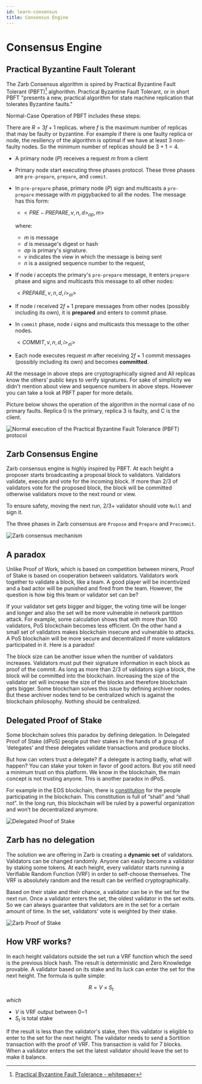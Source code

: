 ```yaml
---
id: learn-consensus
title: Consensus Engine
---
```


# Consensus Engine

## Practical Byzantine Fault Tolerant

The Zarb Consensus algorithm is spired by Practical Byzantine Fault Tolerant (PBFT)[^first]
alghorithm. Practical Byzantine Fault Tolerant, or in short PBFT "presents a new, practical
algorithm for state machine replication that tolerates Byzantine faults."

Normal-Case Operation of PBFT includes these steps:

There are $R = 3f+1$ replicas. where $f$ is the maximum number of replicas that may be faulty or
byzantine. For example if there is one faulty replica or node, the resiliency of the algorithm is
optimal if we have at least 3 non-faulty nodes. So the minimum number of replicas should be $3+1=4$.

- A primary node ($P$) receives a request $m$ from a client

- Primary node start executing three phases protocol. These three phases are `pre-prepare`,
  `prepare`, and `commit`.

- In `pre-prepare` phase, primary node ($P$) sign and multicasts a `pre-prepare` message with $m$
  piggybacked to all the nodes. The message has this form:

  $<<PRE-PREPARE,v,n,d>_{\sigma p}, m>$

  where:

  - $m$ is message
  - $d$ is message's digest or hash
  - ${\sigma p}$ is primary's signature.
  - $v$ indicates the view in which the message is being sent
  - $n$ is a assigned sequence number to the request,

- If node $i$ accepts the primary's `pre-prepare` message, it enters `prepare` phase and signs and
  multicasts this message to all other nodes:

  $<PREPARE,v,n,d,i>_{\sigma i}>$

- If node $i$ received $2f+1$ prepare messages from other nodes (possibly including its own), it is
  **prepared** and enters to commit phase.

- In `commit` phase, node $i$ signs and multicasts this message to the other nodes.

  $<COMMIT,v,n,d,i>_{\sigma i}>$

- Each node executes request $m$ after receiving $2f+1$ commit messages (possibly including its own)
  and becomes **committed**.

All the message in above steps are cryptographically signed and All replicas know the others’ public
keys to verify signatures. For sake of simplicity we didn't mention about view and sequence numbers
in above steps. However you can take a look at PBFT paper for more details.

<!---
 TODO: change view
 -->

Picture below shows the operation of the algorithm in the normal case of no primary faults. Replica
0 is the primary, replica 3 is faulty, and C is the client.

![Normal execution of the Practical Byzantine Fault Tolerance (PBFT) protocol](..//assets/images/pbft.png)

## Zarb Consensus Engine

Zarb consensus engine is highly inspired by PBFT. At each height a proposer starts broadcasting a
proposal block to validators. Validators validate, execute and vote for the incoming block. If more
than 2/3 of validators vote for the proposed block, the block will be committed otherwise validators
move to the next round or view.

To ensure safety, moving the next run, 2/3+ validator should vote `Null` and sign it.

The three phases in Zarb consensus are `Propose` and `Prepare` and `Precommit`.

![Zarb consensus mechanism](../assets/images/zarb-consensus.png)

## A paradox

Unlike Proof of Work, which is based on competition between miners, Proof of Stake is based on
cooperation between validators. Validators work together to validate a block, like a team. A good
player will be incentivized and a bad actor will be punished and fired from the team. However, the
question is how big this team or validator set can be?

If your validator set gets bigger and bigger, the voting time will be longer and longer and also the
set will be more vulnerable in network partition attack. For example, some calculation shows that
with more than 100 validators, PoS blockchain becomes less efficient. On the other hand a small set
of validators makes blockchain insecure and vulnerable to attacks. A PoS blockchain will be more
secure and decentralized if more validators participated in it. Here is a paradox!

The block size can be another issue when the number of validators increases. Validators must put
their signature information in each block as proof of the commit. As long as more than 2/3 of
validators sign a block, the block will be committed into the blockchain. Increasing the size of the
validator set will increase the size of the blocks and therefore blockchain gets bigger. Some
blockchain solves this issue by defining archiver nodes. But these archiver nodes tend to be
centralized which is against the blockchain philosophy. Nothing should be centralized.

## Delegated Proof of Stake

Some blockchain solves this paradox by defining delegation. In Delegated Proof of Stake (dPoS)
people put their stakes in the hands of a group of ‘delegates’ and these delegates validate
transactions and produce blocks.

But how can voters trust a delegate? If a delegate is acting badly, what will happen? You can stake
your token in favor of good actors. But you still need a minimum trust on this platform. We know in
the blockchain, the main concept is not trusting anyone. This is another paradox in dPoS.

For example in the EOS blockchain, there is
[constitution](https://github.com/EOSIO/eos/blob/5068823fbc8a8f7d29733309c0496438c339f7dc/constitution.md)
for the people participating in the blockchain. This constitution is full of “shall” and “shall
not”. In the long run, this blockchain will be ruled by a powerful organization and won’t be
decentralized anymore.

![Delegated Proof of Stake](../assets/images/delegated_proof_of_stake.jpg)

## Zarb has no delegation

The solution we are offering in Zarb is creating a **dynamic set** of validators. Validators can be
changed randomly. Anyone can easily become a validator by staking some tokens. At each height, every
validator starts running a Verifiable Random Function (VRF) in order to self-choose themselves. The
VRF is absolutely random and the result can be verified cryptographically.

Based on their stake and their chance, a validator can be in the set for the next run. Once a
validator enters the set, the oldest validator in the set exits. So we can always guarantee that
validators are in the set for a certain amount of time. In the set, validators' vote is weighted by
their stake.

![Zarb Proof of Stake](../assets/images/zarb_validator_pool.jpg)

## How VRF works?

In each height validators outside the set run a VRF function which the seed is the previous block
hash. The result is deterministic and Zero Knowledge provable. A validator based on its stake and
its luck can enter the set for the next height. The formula is quite simple:

$$
R = V {\times} S_t
$$

_which_

- $V$ is VRF output between 0~1
- $S_t$ is total stake

If the result is less than the validator's stake, then this validator is eligible to enter to the
set for the next height. The validator needs to send a Sortition transaction with the proof of VRF.
This transaction is valid for 7 blocks. When a validator enters the set the latest validator should
leave the set to make it balance.

[^first]:
    [Practical Byzantine Fault Tolerance - whitepaper](http://pmg.csail.mit.edu/papers/osdi99.pdf)
